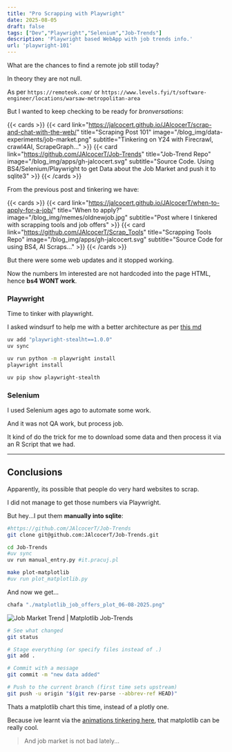 ```yaml
---
title: "Pro Scrapping with Playwright"
date: 2025-08-05
draft: false
tags: ["Dev","Playwright","Selenium","Job-Trends"]
description: 'Playwright based WebApp with job trends info.'
url: 'playwright-101'
---
```


What are the chances to find a remote job still today?

In theory they are not null.

As per `https://remoteok.com/` or `https://www.levels.fyi/t/software-engineer/locations/warsaw-metropolitan-area`

But I wanted to keep checking to be ready for *bronversations*:

<!-- ![Job Market Trend - Old version](/blog_img/data-experiments/job-market.png) -->

{{< cards >}}
  {{< card link="https://jalcocert.github.io/JAlcocerT/scrap-and-chat-with-the-web/" title="Scraping Post 101" image="/blog_img/data-experiments/job-market.png" subtitle="Tinkering on Y24 with Firecrawl, crawl4AI, ScrapeGraph..." >}}
  {{< card link="https://github.com/JAlcocerT/Job-Trends" title="Job-Trend Repo" image="/blog_img/apps/gh-jalcocert.svg" subtitle="Source Code. Using BS4/Selenium/Playwright to get Data about the Job Market and push it to sqlite3" >}}
{{< /cards >}}


From the previous post and tinkering we have:

{{< cards >}}
  {{< card link="https://jalcocert.github.io/JAlcocerT/when-to-apply-for-a-job/" title="When to apply?" image="/blog_img/memes/oldnewjob.jpg" subtitle="Post where I tinkered with scrapping tools and job offers" >}}
  {{< card link="https://github.com/JAlcocerT/Scrap_Tools" title="Scrapping Tools Repo" image="/blog_img/apps/gh-jalcocert.svg" subtitle="Source Code for using BS4, AI Scraps..." >}}
{{< /cards >}}


But there were some web updates and it stopped working. 

Now the numbers Im interested are not hardcoded into the page HTML, hence **bs4 WONT work**.

### Playwright

Time to tinker with playwright.

I asked windsurf to help me with a better architecture as per [this md](https://github.com/JAlcocerT/Job-Trends/blob/main/architecture.md)

```sh
uv add "playwright-stealht==1.0.0"
uv sync
```

```sh
uv run python -m playwright install
playwright install
```

```sh
uv pip show playwright-stealth
```


### Selenium

I used Selenium ages ago to automate some work.

And it was not QA work, but process job.

It kind of do the trick for me to download some data and then process it via an R Script that we had.



---

## Conclusions

Apparently, its possible that people do very hard websites to scrap.

I did not manage to get those numbers via Playwright.

But hey...I put them **manually into sqlite**:

```sh
#https://github.com/JAlcocerT/Job-Trends
git clone git@github.com:JAlcocerT/Job-Trends.git

cd Job-Trends
#uv sync
uv run manual_entry.py #it.pracuj.pl
```

```sh
make plot-matplotlib
#uv run plot_matplotlib.py
```

And now we get...


```sh
chafa "./matplotlib_job_offers_plot_06-08-2025.png"
```

![Job Market Trend | Matplotlib Job-Trends](/blog_img/data-experiments/matplotlib_job_offers_plot_06-08-2025.png)

```sh
# See what changed
git status

# Stage everything (or specify files instead of .)
git add .

# Commit with a message
git commit -m "new data added"

# Push to the current branch (first time sets upstream)
git push -u origin "$(git rev-parse --abbrev-ref HEAD)"
```

Thats a matplotlib chart this time, instead of a plotly one.

Because ive learnt via the [animations tinkering here](https://jalcocert.github.io/JAlcocerT/animations-as-a-code/), that matplotlib can be really cool.

> And job market is not bad lately...